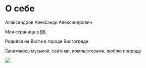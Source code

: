 # О себе

Александров Александр Александрович

Моя страница в [ВК](https://vk.com/aleksandrofff)

Родился на Волге в городе Волгограде

Занимаюсь музыкой, сайтами, компьютерами, люблю природу

![](https://static.auction.ru/offer_images/cmn8/2019/03/22/06/big/E/eKVVbdEB66r/1_komplekt_volgograd_15_otkrytok_1982_l.jpg)

